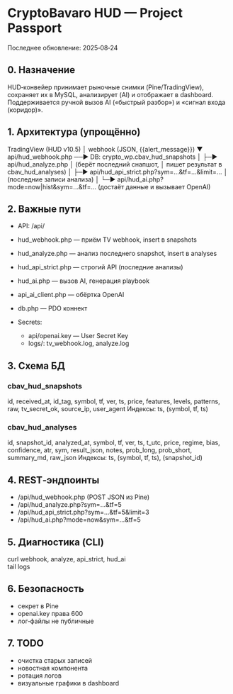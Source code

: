 # CryptoBavaro HUD — Project Passport

Последнее обновление: 2025‑08‑24

## 0. Назначение

HUD‑конвейер принимает рыночные снимки (Pine/TradingView), сохраняет их в MySQL,
анализирует (AI) и отображает в dashboard. Поддерживается ручной вызов AI
(«быстрый разбор») и «сигнал входа (коридор)».

## 1. Архитектура (упрощённо)

TradingView (HUD v10.5)
      │  webhook (JSON, {{alert_message}})
      ▼
  api/hud_webhook.php  ──►  DB: crypto_wp.cbav_hud_snapshots
                                 │
                                 ├─► api/hud_analyze.php
                                 │     (берёт последний снапшот,
                                 │      пишет результат в cbav_hud_analyses)
                                 │
                                 ├─► api/hud_api_strict.php?sym=...&tf=...&limit=...
                                 │     (последние записи анализа)
                                 │
                                 └─► api/hud_ai.php?mode=now|hist&sym=...&tf=...
                                       (достаёт данные и вызывает OpenAI)

## 2. Важные пути

- API: /api/
- hud_webhook.php — приём TV webhook, insert в snapshots
- hud_analyze.php — анализ последнего snapshot, insert в analyses
- hud_api_strict.php — строгий API (последние анализы)
- hud_ai.php — вызов AI, генерация playbook
- api_ai_client.php — обёртка OpenAI
- db.php — PDO коннект

- Secrets:
  - api/openai.key — User Secret Key
  - logs/: tv_webhook.log, analyze.log

## 3. Схема БД

### cbav_hud_snapshots
id, received_at, id_tag, symbol, tf, ver, ts, price, features, levels, patterns, raw, tv_secret_ok, source_ip, user_agent
Индексы: ts, (symbol, tf, ts)

### cbav_hud_analyses
id, snapshot_id, analyzed_at, symbol, tf, ver, ts, t_utc, price, regime, bias, confidence, atr, sym, result_json, notes, prob_long, prob_short, summary_md, raw_json
Индексы: ts, (symbol, tf, ts), (snapshot_id)

## 4. REST‑эндпоинты

- /api/hud_webhook.php (POST JSON из Pine)
- /api/hud_analyze.php?sym=...&tf=5
- /api/hud_api_strict.php?sym=...&tf=5&limit=3
- /api/hud_ai.php?mode=now&sym=...&tf=5

## 5. Диагностика (CLI)

curl webhook, analyze, api_strict, hud_ai  
tail logs  

## 6. Безопасность

- секрет в Pine  
- openai.key права 600  
- лог‑файлы не публичные

## 7. TODO

- очистка старых записей  
- новостная компонента  
- ротация логов  
- визуальные графики в dashboard  
